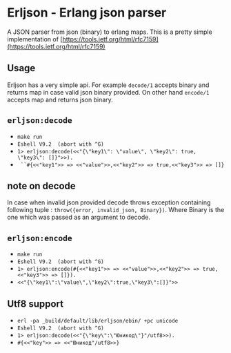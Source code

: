 Erljson - Erlang json parser 
============================

A JSON parser from json (binary) to erlang maps.
This is a pretty simple implementation of [https://tools.ietf.org/html/rfc7159](https://tools.ietf.org/html/rfc7159)


Usage
-----

Erljson has a very simple api. For example `decode/1` accepts binary and returns map in case valid json binary provided. 
On other hand `encode/1` accepts map and returns json binary.


`erljson:decode`
------------------

* `make run`
* `Eshell V9.2  (abort with ^G)`
* `1> erljson:decode(<<"{\"key1\": \"value\", \"key2\": true, \"key3\": []}">>).`
* ` ``#{<<"key1">> => <<"value">>,<<"key2">> => true,<<"key3">> => []}`

note on decode
---
In case when invalid json provided decode throws exception containing following tuple : `throw({error, invalid_json, Binary})`.
Where Binary is the one which was passed as an argument to decode. 


`erljson:encode`
------------------

* `make run`
* `Eshell V9.2  (abort with ^G)`
* `1> erljson:encode(#{<<"key1">> => <<"value">>,<<"key2">> => true,<<"key3">> => []}).`
* `<<"{\"key1\":\"value\",\"key2\":true,\"key3\":[]}">>`


Utf8 support 
----
* `erl -pa _build/default/lib/erljson/ebin/ +pc unicode`
* `Eshell V9.2  (abort with ^G)`
* `1> erljson:decode(<<"{\"key\":\"Юникод\"}"/utf8>>).`
* `#{<<"key">> => <<"Юникод"/utf8>>}`
